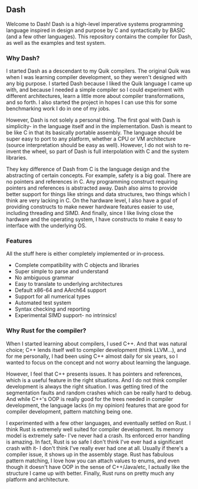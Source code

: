 ## Dash

Welcome to Dash! Dash is a high-level imperative systems programming language inspired in design and purpose by C and syntactically by BASIC (and a few other languages). This repository contains the compiler for Dash, as well as the examples and test system.

### Why Dash?

I started Dash as a descendant to my Quik compilers. The original Quik was when I was learning compiler development, so they weren't designed with any big purpose. I started Dash because I liked the Quik language I came up with, and because I needed a simple compiler so I could experiment with different architectures, learn a little more about compiler transformations, and so forth. I also started the project in hopes I can use this for some benchmarking work I do in one of my jobs.

However, Dash is not solely a personal thing. The first goal with Dash is simplicity- in the language itself and in the implementation. Dash is meant to be like C in that its basically portable assembly. The language should be super easy to port to any platform, whether a CPU or VM architecture (source interpretation should be easy as well). However, I do not wish to re-invent the wheel, so part of Dash is full interpolation with C and the system libraries.

They key difference of Dash from C is the language design and the abstracting of certain concepts. For example, safety is a big goal. There are no pointers and references in C. Any programming construct requiring pointers and references is abstracted away. Dash also aims to provide better support for things like strings and data structures, two things which I think are very lacking in C. On the hardware level, I also have a goal of providing constructs to make newer hardware features easier to use, including threading and SIMD. And finally, since I like living close the hardware and the operating system, I have constructs to make it easy to interface with the underlying OS.

### Features

All the stuff here is either completely implemented or in-process.

* Complete compatibility with C objects and libraries
* Super simple to parse and understand
* No ambiguous grammar
* Easy to translate to underlying architectures
* Default x86-64 and AArch64 support
* Support for all numerical types
* Automated test system
* Syntax checking and reporting
* Experimental SIMD support- no intrinsics!

### Why Rust for the compiler?

When I started learning about compilers, I used C++. And that was natural choice; C++ lends itself well to compiler development (think LLVM...), and for me personally, I had been using C++ almost daily for six years, so I wanted to focus on the concept and not worry about learning the language.

However, I feel that C++ presents issues. It has pointers and references, which is a useful feature in the right situations. And I do not think compiler development is always the right situation. I was getting tired of the segmentation faults and random crashes which can be really hard to debug. And while C++'s OOP is really good for the trees needed in compiler development, the language lacks (in my opinion) features that are good for compiler development, pattern matching being one. 

I experimented with a few other languages, and eventually settled on Rust. I think Rust is extremely well suited for compiler development. Its memory model is extremely safe- I've never had a crash. Its enforced error handling is amazing. In fact, Rust is so safe I don't think I've ever had a significant crash with it- I don't think I've really ever had one at all. Usually if there's a compiler issue, it shows up in the assembly stage. Rust has fabulous pattern matching, I love how you can attach values to enums, and even though it doesn't have OOP in the sense of C++/Java/etc, I actually like the structure I came up with better. Finally, Rust runs on pretty much any platform and architecture.


